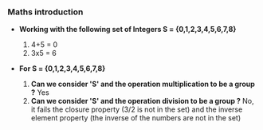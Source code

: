 
### Maths introduction

- **Working with the following set of Integers S = {0,1,2,3,4,5,6,7,8}**
  1. 4+5 = 0
  1. 3x5 = 6

- **For S = {0,1,2,3,4,5,6,7,8}**
  1. **Can we consider 'S' and the operation multiplication to be a group ?** Yes
  1. **Can we consider 'S' and the operation division to be a group ?** No, it fails the closure property (3/2 is not in the set) and the inverse element property (the inverse of the numbers are not in the set)
